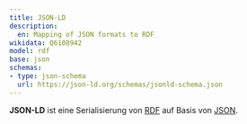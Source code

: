 ```yaml
---
title: JSON-LD
description:
  en: Mapping of JSON formats to RDF
wikidata: Q6108942
model: rdf
base: json
schemas:
- type: json-schema
  url: https://json-ld.org/schemas/jsonld-schema.json
---
```


**JSON-LD** ist eine Serialisierung von [RDF](../rdf) auf Basis von [JSON](../json).
